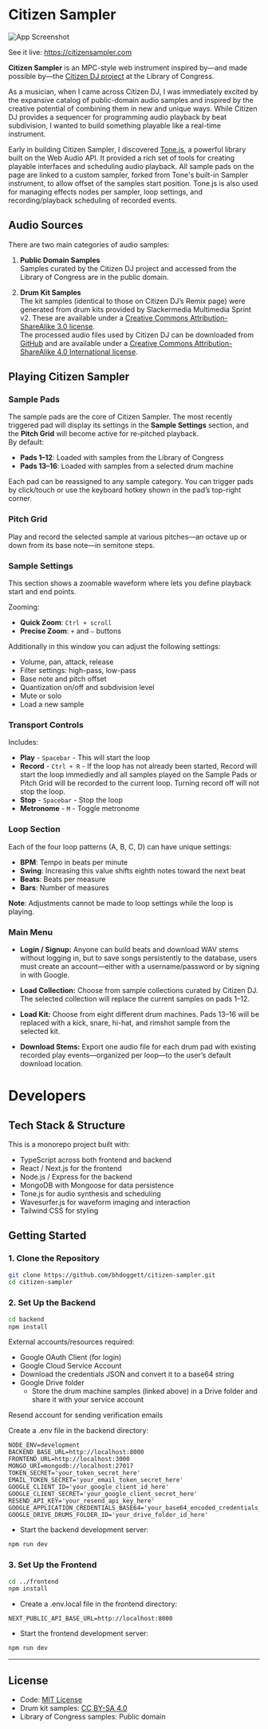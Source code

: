 # Citizen Sampler

![App Screenshot](screenshot.png)

See it live: https://citizensampler.com

**Citizen Sampler** is an MPC-style web instrument inspired by—and made possible by—the [Citizen DJ project](https://citizen-dj.labs.loc.gov/) at the Library of Congress.

As a musician, when I came across Citizen DJ, I was immediately excited by the expansive catalog of public-domain audio samples and inspired by the creative potential of combining them in new and unique ways. While Citizen DJ provides a sequencer for programming audio playback by beat subdivision, I wanted to build something playable like a real-time instrument.

Early in building Citizen Sampler, I discovered [Tone.js](https://tonejs.dev/), a powerful library built on the Web Audio API. It provided a rich set of tools for creating playable interfaces and scheduling audio playback. All sample pads on the page are linked to a custom sampler, forked from Tone's built-in Sampler instrument, to allow offset of the samples start position. Tone.js is also used for managing effects nodes per sampler, loop settings, and recording/playback scheduling of recorded events.

## Audio Sources

There are two main categories of audio samples:

1. **Public Domain Samples**  
   Samples curated by the Citizen DJ project and accessed from the Library of Congress are in the public domain.

2. **Drum Kit Samples**  
   The kit samples (identical to those on Citizen DJ’s Remix page) were generated from drum kits provided by Slackermedia Multimedia Sprint v2. These are available under a [Creative Commons Attribution-ShareAlike 3.0 license](https://creativecommons.org/licenses/by-sa/3.0/us/).  
   The processed audio files used by Citizen DJ can be downloaded from [GitHub](https://github.com/LibraryOfCongress/citizen-dj/tree/master/audio/drum_machines) and are available under a [Creative Commons Attribution-ShareAlike 4.0 International license](https://creativecommons.org/licenses/by-sa/4.0/).

## Playing Citizen Sampler

### Sample Pads

The sample pads are the core of Citizen Sampler. The most recently triggered pad will display its settings in the **Sample Settings** section, and the **Pitch Grid** will become active for re-pitched playback.  
By default:

- **Pads 1–12**: Loaded with samples from the Library of Congress
- **Pads 13–16**: Loaded with samples from a selected drum machine

Each pad can be reassigned to any sample category. You can trigger pads by click/touch or use the keyboard hotkey shown in the pad’s top-right corner.

### Pitch Grid

Play and record the selected sample at various pitches—an octave up or down from its base note—in semitone steps.

### Sample Settings

This section shows a zoomable waveform where lets you define playback start and end points.

Zooming:

- **Quick Zoom**: `Ctrl + scroll`
- **Precise Zoom**: `+` and `–` buttons

Additionally in this window you can adjust the following settings:

- Volume, pan, attack, release
- Filter settings: high-pass, low-pass
- Base note and pitch offset
- Quantization on/off and subdivision level
- Mute or solo
- Load a new sample

### Transport Controls

Includes:

- **Play** - `Spacebar` - This will start the loop
- **Record** - `Ctrl + R` - If the loop has not already been started, Record will start the loop immediedly and all samples played on the Sample Pads or Pitch Grid will be recorded to the current loop. Turning record off will not stop the loop.
- **Stop** - `Spacebar` - Stop the loop
- **Metronome** - `M` - Toggle metronome

### Loop Section

Each of the four loop patterns (A, B, C, D) can have unique settings:

- **BPM**: Tempo in beats per minute
- **Swing**: Increasing this value shifts eighth notes toward the next beat
- **Beats**: Beats per measure
- **Bars**: Number of measures

**Note**: Adjustments cannot be made to loop settings while the loop is playing.

### Main Menu

- **Login / Signup:** Anyone can build beats and download WAV stems without logging in, but to save songs persistently to the database, users must create an account—either with a username/password or by signing in with Google.

- **Load Collection:** Choose from sample collections curated by Citizen DJ. The selected collection will replace the current samples on pads 1–12.

- **Load Kit:** Choose from eight different drum machines. Pads 13–16 will be replaced with a kick, snare, hi-hat, and rimshot sample from the selected kit.

- **Download Stems:** Export one audio file for each drum pad with existing recorded play events—organized per loop—to the user’s default download location.

# Developers

## Tech Stack & Structure

This is a monorepo project built with:

- TypeScript across both frontend and backend
- React / Next.js for the frontend
- Node.js / Express for the backend
- MongoDB with Mongoose for data persistence
- Tone.js for audio synthesis and scheduling
- Wavesurfer.js for waveform imaging and interaction
- Tailwind CSS for styling

## Getting Started

### 1. Clone the Repository

```bash
git clone https://github.com/bhdoggett/citizen-sampler.git
cd citizen-sampler

```

### 2. Set Up the Backend

```bash
cd backend
npm install
```

External accounts/resources required:

- Google OAuth Client (for login)
- Google Cloud Service Account
- Download the credentials JSON and convert it to a base64 string
- Google Drive folder
  - Store the drum machine samples (linked above) in a Drive folder and share it with your service account

Resend account for sending verification emails

Create a .env file in the backend directory:

```.env
NODE_ENV=development
BACKEND_BASE_URL=http://localhost:8000
FRONTEND_URL=http://localhost:3000
MONGO_URI=mongodb://localhost:27017
TOKEN_SECRET='your_token_secret_here'
EMAIL_TOKEN_SECRET='your_email_token_secret_here'
GOOGLE_CLIENT_ID='your_google_client_id_here'
GOOGLE_CLIENT_SECRET='your_google_client_secret_here'
RESEND_API_KEY='your_resend_api_key_here'
GOOGLE_APPLICATION_CREDENTIALS_BASE64='your_base64_encoded_credentials_json'
GOOGLE_DRIVE_DRUMS_FOLDER_ID='your_drive_folder_id_here'
```

- Start the backend development server:

```bash
npm run dev
```

### 3. Set Up the Frontend

```bash
cd ../frontend
npm install
```

- Create a .env.local file in the frontend directory:

```.env.local
NEXT_PUBLIC_API_BASE_URL=http://localhost:8000
```

- Start the frontend development server:

```bash
npm run dev
```

---

## License

- Code: [MIT License](./LICENSE)
- Drum kit samples: [CC BY-SA 4.0](https://creativecommons.org/licenses/by-sa/4.0/)
- Library of Congress samples: Public domain
